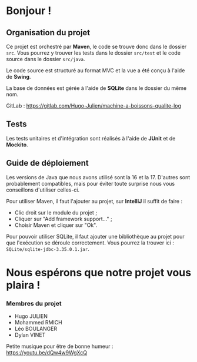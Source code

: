 # Bonjour !

## Organisation du projet

Ce projet est orchestré par **Maven**, le code se trouve donc dans le dossier `src`. Vous pourrez y trouver les tests
dans le dossier `src/test` et le code source dans le dossier `src/java`.

Le code source est structuré au format MVC et la vue a été conçu à l'aide de **Swing**.

La base de données est gérée à l'aide de **SQLite** dans le dossier du même nom.

GitLab : https://gitlab.com/Hugo-Julien/machine-a-boissons-qualite-log

## Tests

Les tests unitaires et d'intégration sont réalisés à l'aide de **JUnit** et de **Mockito**.

## Guide de déploiement

Les versions de Java que nous avons utilisé sont la 16 et la 17. D'autres sont probablement compatibles, mais pour
éviter toute surprise nous vous conseillons d'utiliser celles-ci.

Pour utiliser Maven, il faut l'ajouter au projet, sur **IntelliJ** il suffit de faire :

- Clic droit sur le module du projet ;
- Cliquer sur "Add framework support..." ;
- Choisir Maven et cliquer sur "Ok".

Pour pouvoir utiliser SQLite, il faut ajouter une bibliothèque au projet pour que l'exécution se déroule correctement.
Vous pourrez la trouver ici : `SQLite/sqlite-jdbc-3.35.0.1.jar`.

# Nous espérons que notre projet vous plaira !

### Membres du projet

- Hugo JULIEN
- Mohammed RMICH
- Léo BOULANGER
- Dylan VINET

Petite musique pour être de bonne humeur : https://youtu.be/dQw4w9WgXcQ